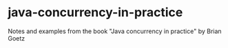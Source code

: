 # java-concurrency-in-practice
Notes and examples from the book "Java concurrency in practice" by Brian Goetz
